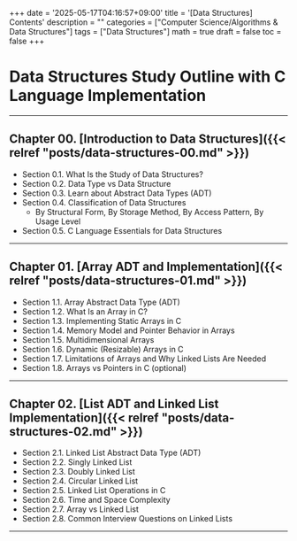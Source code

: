 +++
date = '2025-05-17T04:16:57+09:00'
title = '[Data Structures] Contents'
description = ""
categories = ["Computer Science/Algorithms & Data Structures"]
tags = ["Data Structures"]
math = true
draft = false
toc = false
+++

# Data Structures Study Outline with C Language Implementation

---

## Chapter 00. [Introduction to Data Structures]({{< relref "posts/data-structures-00.md" >}})
- Section 0.1. What Is the Study of Data Structures?
- Section 0.2. Data Type vs Data Structure
- Section 0.3. Learn about Abstract Data Types (ADT)
- Section 0.4. Classification of Data Structures
	- By Structural Form, By Storage Method, By Access Pattern, By Usage Level
- Section 0.5. C Language Essentials for Data Structures

---

## Chapter 01. [Array ADT and Implementation]({{< relref "posts/data-structures-01.md" >}})
- Section 1.1. Array Abstract Data Type (ADT)
- Section 1.2. What Is an Array in C?
- Section 1.3. Implementing Static Arrays in C
- Section 1.4. Memory Model and Pointer Behavior in Arrays
- Section 1.5. Multidimensional Arrays
- Section 1.6. Dynamic (Resizable) Arrays in C
- Section 1.7. Limitations of Arrays and Why Linked Lists Are Needed
- Section 1.8. Arrays vs Pointers in C (optional)

---

## Chapter 02. [List ADT and Linked List Implementation]({{< relref "posts/data-structures-02.md" >}})
- Section 2.1. Linked List Abstract Data Type (ADT)
- Section 2.2. Singly Linked List
- Section 2.3. Doubly Linked List
- Section 2.4. Circular Linked List
- Section 2.5. Linked List Operations in C
- Section 2.6. Time and Space Complexity
- Section 2.7. Array vs Linked List
- Section 2.8. Common Interview Questions on Linked Lists

---
<!--

## Chapter 03. Stack
- Section 3.1. LIFO Principle
- Section 3.2. Implementation (Array vs Linked List)
- Section 3.3. Applications of Stack
- Section 3.4. Time and Space Complexity

---

## Chapter 04. Queue
- Section 4.1. FIFO Principle
- Section 4.2. Linear and Circular Queue
- Section 4.3. Deque (Double-Ended Queue)
- Section 4.4. Priority Queue
- Section 4.5. Applications and Complexity

---

## Chapter 05. Recursion
- Section 5.1. Concept and Stack Relation
- Section 5.2. Base Case and Recursive Case
- Section 5.3. Tail Recursion
- Section 5.4. Recursion vs Iteration

---

## Chapter 06. Tree
- Section 6.1. Terminology and Properties
- Section 6.2. Binary Tree and Traversal
- Section 6.3. Binary Search Tree
- Section 6.4. Balanced Trees (AVL, Red-Black)
- Section 6.5. Heap

---

## Chapter 07. Graph
- Section 7.1. Representation (Matrix vs List)
- Section 7.2. Traversal (DFS, BFS)
- Section 7.3. Shortest Paths (Dijkstra)
- Section 7.4. Minimum Spanning Tree (Kruskal, Prim)

---

## Chapter 08. Hash Table
- Section 8.1. Hash Functions
- Section 8.2. Collision Resolution
- Section 8.3. Hash Maps vs Sets
- Section 8.4. Applications

---

## Chapter 09. String Algorithms
- Section 9.1. Memory Representation
- Section 9.2. Pattern Matching (KMP, Rabin-Karp, Boyer-Moore)
- Section 9.3. Practical Applications

---

## Chapter 10. Trie
- Section 10.1. Prefix Tree Concept
- Section 10.2. Insertion and Search
- Section 10.3. Use Cases in Auto-completion and Dictionaries

---

## Chapter 11. Segment Tree
- Section 11.1. Motivation and Structure
- Section 11.2. Range Query and Update
- Section 11.3. Complexity Analysis

---

## Chapter 12. Fenwick Tree (Binary Indexed Tree)
- Section 12.1. Introduction and Comparison with Segment Tree
- Section 12.2. Prefix Sums
- Section 12.3. Update and Query Operations

---

## Chapter 13. Union-Find (Disjoint Set)
- Section 13.1. Union and Find Operations
- Section 13.2. Path Compression and Union by Rank
- Section 13.3. Applications (e.g. Kruskal)

---

## Chapter 14. B-Tree and B+ Tree
- Section 14.1. Structure and Properties
- Section 14.2. Use in Databases and File Systems

---

## Chapter 15. Complexity Analysis
- Section 15.1. Big-O, Big-Ω, Big-Θ Notations
- Section 15.2. Time and Space Comparison Table

---

## Chapter 16. Data Structure Selection Guide
- Section 16.1. Choosing the Right Structure Based on Use Case
- Section 16.2. Memory vs Speed Trade-offs

---


<!--
## Chapter 01. Linear Data Structures
- Section 1.1. Array
- Section 1.2. Linked List
  - Section 1.2.1. Singly Linked List
  - Section 1.2.2. Doubly Linked List
  - Section 1.2.3. Circular Linked List
- Section 1.3. Stack
- Section 1.4. Queue
  - Section 1.4.1. Linear Queue
  - Section 1.4.2. Circular Queue
  - Section 1.4.3. Deque (Double-Ended Queue)
  - Section 1.4.4. Priority Queue

## Chapter 02. Recursion and Stack Applications
- Section 2.1. Understanding Recursion
- Section 2.2. Relation between Recursion and Stack
- Section 2.3. Space and Time Complexity in Recursion

## Chapter 03. Tree Structures
- Section 3.1. Basic Terminology and Concepts
- Section 3.2. Binary Tree and Traversal Techniques
  - Section 3.2.1. Preorder, Inorder, Postorder, Level-order
- Section 3.3. Binary Search Tree (BST)
- Section 3.4. Balanced Binary Trees
  - Section 3.4.1. AVL Tree
  - Section 3.4.2. Red-Black Tree
- Section 3.5. Heap

## Chapter 04. Graph Structures
- Section 4.1. Definitions and Representations
  - Section 4.1.1. Adjacency Matrix
  - Section 4.1.2. Adjacency List
- Section 4.2. Graph Traversal Algorithms
  - Section 4.2.1. Depth-First Search (DFS)
  - Section 4.2.2. Breadth-First Search (BFS)
- Section 4.3. Weighted Graphs and Shortest Paths
  - Section 4.3.1. Dijkstra’s Algorithm
- Section 4.4. Minimum Spanning Tree (MST)
  - Section 4.4.1. Kruskal’s Algorithm
  - Section 4.4.2. Prim’s Algorithm

## Chapter 05. Hashing
- Section 5.1. Hash Tables and Hash Functions
- Section 5.2. Collision Resolution Techniques
  - Section 5.2.1. Chaining
  - Section 5.2.2. Open Addressing
- Section 5.3. Hash Maps vs Hash Sets

## Chapter 06. String Data Structures
- Section 6.1. String Representation in Memory
- Section 6.2. String Matching Algorithms
  - Section 6.2.1. KMP Algorithm
  - Section 6.2.2. Rabin-Karp Algorithm
  - Section 6.2.3. Boyer-Moore Algorithm

## Chapter 07. Advanced Data Structures
- Section 7.1. Trie (Prefix Tree)
- Section 7.2. Segment Tree
- Section 7.3. Fenwick Tree (Binary Indexed Tree)
- Section 7.4. Union-Find (Disjoint Set)
- Section 7.5. B-Tree and B+ Tree

## Chapter 08. Complexity Analysis
- Section 8.1. Big-O, Big-Ω, Big-Θ Notations
- Section 8.2. Time and Space Complexity of Major Structures

## Chapter 09. Data Structure Selection Guide
- Section 9.1. Choosing the Right Data Structure
- Section 9.2. Trade-offs Between Memory and Speed
-->

<!--
Chapter 02. Linked Lists
	•	Understand node-based storage using pointers
	•	Explore singly, doubly, and circular linked lists
	•	Compare linked lists with arrays in terms of performance and use cases

Chapter 03. Stacks and Queues
	•	Learn the principles of LIFO (Stack) and FIFO (Queue)
	•	Implement stack and queue using arrays and linked lists
	•	Understand real-world applications like Undo, BFS, etc.

Chapter 04. Recursion & Call Stack
	•	Understand how recursion uses the call stack
	•	Compare iterative and recursive approaches
	•	Optimize recursive functions and avoid stack overflow

Chapter 05. Trees
	•	Learn tree terminology (root, leaf, height, etc.)
	•	Explore binary trees and traversal methods
	•	Understand binary search trees (BST) and balanced trees
	•	Study heaps and priority queue implementation

Chapter 06. Hashing
	•	Learn how hash tables map keys to values
	•	Understand hash functions and collision resolution techniques
	•	Apply hash maps in real-world problems

Chapter 07. Graphs
	•	Explore graph representations: adjacency matrix and list
	•	Implement DFS and BFS for traversal
	•	Understand directed/undirected and weighted/unweighted graphs
	•	Apply graph algorithms: shortest path, topological sort

Chapter 08. Advanced Structures
	•	Study trie for prefix-based string search
	•	Learn disjoint set (union-find) and its use in connectivity problems
	•	Understand segment trees and Fenwick trees for range queries
	•	Get a glimpse of B-Trees and skip lists

Chapter 09. Complexity & Trade-Offs
	•	Analyze time and space complexity of data structures
	•	Learn how to choose the right data structure for a given problem
	•	Discuss trade-offs between speed, memory, and implementation complexity

Chapter 10. Practice & Implementation
	•	Implement core data structures in code (C/Python/Java)
	•	Solve problems on platforms like LeetCode, Baekjoon, etc.
	•	Practice debugging and test-driven development
	•	Learn how to recognize and apply structures in real-world scenarios



- check complexity -> algorithms
- recursion -> after stack and with call stack


## Chapter 04. Stacks
- Stack ADT and use cases
- Array-based stack implementation
- Linked list-based stack implementation
- Stack applications (undo, parentheses checker, etc.)

## Chapter 05. Queues
- Queue ADT and use cases
- Linear Queue and Circular Queue
- Array vs Linked List implementations
- Deque and Priority Queue (basic)

## Chapter 06. Trees
- Tree terminology and representation
- Binary Tree and Traversal (Pre/In/Post-order)
- Binary Search Tree (BST)
- Tree applications and recursive implementation
- Brief intro to AVL/Red-Black Trees

## Chapter 07. Heaps & Priority Queues
- Max Heap / Min Heap
- Array representation of heaps
- Heap sort
- Priority Queue ADT and its applications

## Chapter 08. Hashing
- Hash functions and collision handling
- Open Addressing / Separate Chaining
- Hash Tables in C
- Applications (lookup, duplicate detection)

## Chapter 09. Graphs
- Graph representation (adjacency list/matrix)
- DFS & BFS (recursive & iterative)
- Directed/undirected, weighted/unweighted graphs
- Applications: shortest path (intro), topological sort

## Chapter 10. Advanced Structures
- Trie (Prefix Tree)
- Disjoint Set (Union-Find)
- Segment Tree / Fenwick Tree (optional)
- Skip List / B-Tree (conceptual overview)

## Chapter 11. Complexity & Design Trade-offs
- Time and Space Complexity of each structure
- Choosing the right data structure
- Trade-offs: speed vs memory vs simplicity

## Chapter 12. Practice & Implementation
- Coding common structures in C
- Debugging dynamic memory (Valgrind, etc.)
- LeetCode / 백준 / 프로그래머스 추천 문제
- Structuring reusable modules in C

-->